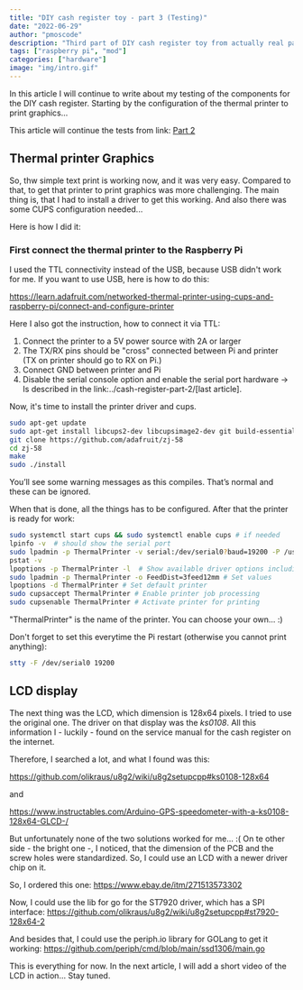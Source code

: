 ```yaml
---
title: "DIY cash register toy - part 3 (Testing)"
date: "2022-06-29"
author: "pmoscode"
description: "Third part of DIY cash register toy from actually real parts. Doing more testing..."
tags: ["raspberry pi", "mod"]
categories: ["hardware"]
image: "img/intro.gif"
---
```


In this article I will continue to write about my testing of the components for the DIY cash register. Starting by the configuration of the thermal printer to print graphics...

<!--more-->

This article will continue the tests from link: [Part 2](../cash-register-part-2/)

## Thermal printer Graphics

So, thw simple text print is working now, and it was very easy. Compared to that, to get that printer to print graphics was more challenging.
The main thing is, that I had to install a driver to get this working. And also there was some CUPS configuration needed...

Here is how I did it:

### First connect the thermal printer to the Raspberry Pi

I used the TTL connectivity instead of the USB, because USB didn't work for me. If you want to use USB, here is how to do this:

https://learn.adafruit.com/networked-thermal-printer-using-cups-and-raspberry-pi/connect-and-configure-printer

Here I also got the instruction, how to connect it via TTL:

1. Connect the printer to a 5V power source with 2A or larger
2. The TX/RX pins should be "cross" connected between Pi and printer (TX on printer should go to RX on Pi.)
3. Connect GND between printer and Pi
4. Disable the serial console option and enable the serial port hardware -> Is described in the link:../cash-register-part-2/[last article].

Now, it's time to install the printer driver and cups.

```bash
sudo apt-get update
sudo apt-get install libcups2-dev libcupsimage2-dev git build-essential cups system-config-printer
git clone https://github.com/adafruit/zj-58
cd zj-58
make
sudo ./install
```

You’ll see some warning messages as this compiles. That’s normal and these can be ignored.

When that is done, all the things has to be configured. After that the printer is ready for work:

```bash
sudo systemctl start cups && sudo systemctl enable cups # if needed
lpinfo -v  # should show the serial port
sudo lpadmin -p ThermalPrinter -v serial:/dev/serial0?baud=19200 -P /usr/share/cups/model/zjiang/ZJ-58.ppd  # Add printer to cups
pstat -v
lpoptions -p ThermalPrinter -l  # Show available driver options including possible values
sudo lpadmin -p ThermalPrinter -o FeedDist=3feed12mm # Set values
lpoptions -d ThermalPrinter # Set default printer
sudo cupsaccept ThermalPrinter # Enable printer job processing
sudo cupsenable ThermalPrinter # Activate printer for printing
```

"ThermalPrinter" is the name of the printer. You can choose your own... :)

Don't forget to set this everytime the Pi restart (otherwise you cannot print anything):

```bash
stty -F /dev/serial0 19200
```


## LCD display

The next thing was the LCD, which dimension is 128x64 pixels. I tried to use the original one.
The driver on that display was the *ks0108*. All this information I - luckily - found on the service manual for the cash register on the internet.

Therefore, I searched a lot, and what I found was this:

https://github.com/olikraus/u8g2/wiki/u8g2setupcpp#ks0108-128x64

and

https://www.instructables.com/Arduino-GPS-speedometer-with-a-ks0108-128x64-GLCD-/

But unfortunately none of the two solutions worked for me... :(
On te other side - the bright one -, I noticed, that the dimension of the PCB and the screw holes were standardized. So, I could use an LCD with a newer driver chip on it.

So, I ordered this one: https://www.ebay.de/itm/271513573302

Now, I could use the lib for go for the ST7920 driver, which has a SPI interface: https://github.com/olikraus/u8g2/wiki/u8g2setupcpp#st7920-128x64-2

And besides that, I could use the periph.io library for GOLang to get it working: https://github.com/periph/cmd/blob/main/ssd1306/main.go

This is everything for now. In the next article, I will add a short video of the LCD in action... Stay tuned.

